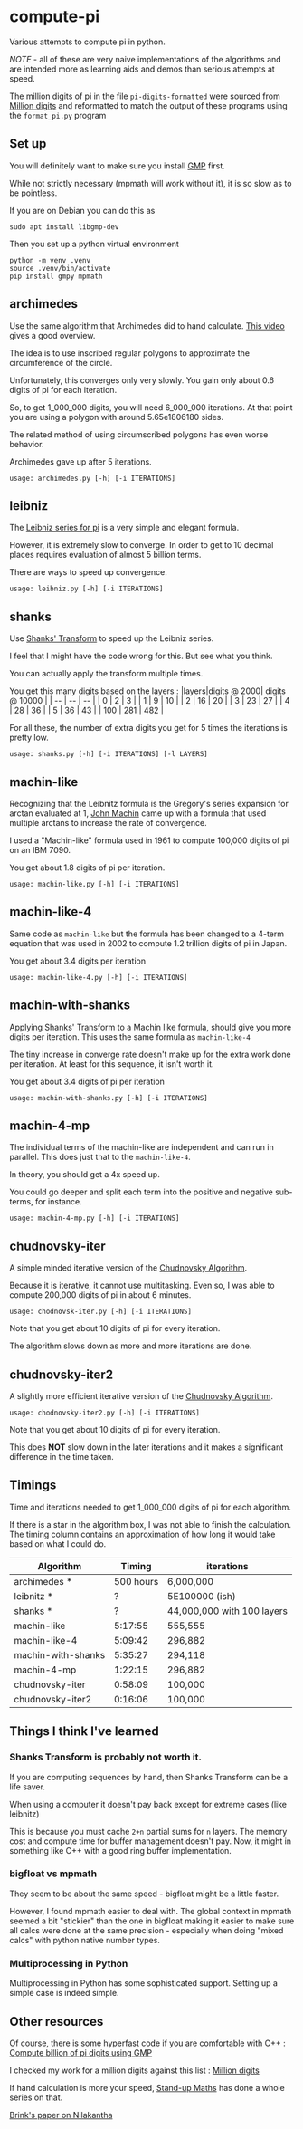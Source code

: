 # compute-pi
Various attempts to compute pi in python.

*NOTE* - all of these are very naive implementations of the algorithms and
are intended more as learning aids and demos than serious attempts at speed.

The million digits of pi in the file `pi-digits-formatted` were sourced from
[Million digits](https://www.piday.org/million/) and reformatted to match the output
of these programs using the `format_pi.py` program

## Set up
You will definitely want to make sure you install [GMP](https://gmplib.org/)
first.

While not strictly necessary (mpmath will work without it), it is so slow as to be pointless.

If you are on Debian you can do this as

```
sudo apt install libgmp-dev
```

Then you set up a python virtual environment

```
python -m venv .venv
source .venv/bin/activate
pip install gmpy mpmath
```
## archimedes

Use the same algorithm that Archimedes did to hand calculate. [This video](https://www.youtube.com/watch?v=_rJdkhlWZVQ) gives a good overview.

The idea is to use inscribed regular polygons to approximate the circumference of the circle.

Unfortunately, this converges only very slowly. You gain only about 0.6 digits of pi for each iteration.

So, to get 1_000_000 digits, you will need 6_000_000 iterations. At that point you are using a polygon with around 5.65e1806180 sides.

The related method of using circumscribed polygons has even worse behavior.

Archimedes gave up after 5 iterations.

```
usage: archimedes.py [-h] [-i ITERATIONS]
```

## leibniz

The [Leibniz series for pi](https://en.wikipedia.org/wiki/Leibniz_formula_for_%CF%80)
is a very simple and elegant formula.

However, it is extremely slow to converge. In order to get to 10 decimal places requires
evaluation of almost 5 billion terms.

There are ways to speed up convergence.

```
usage: leibniz.py [-h] [-i ITERATIONS]
```

## shanks

Use [Shanks' Transform](https://en.wikipedia.org/wiki/Shanks_transformation) to speed
up the Leibniz series.

I feel that I might have the code wrong for this. But see what you think.

You can actually apply the transform multiple times.

You get this many digits based on the layers :
|layers|digits @ 2000| digits @ 10000 |
| -- | -- | -- |
| 0 |  2 |  3 |
| 1 |  9 | 10 |
| 2 | 16 | 20 |
| 3 | 23 | 27 |
| 4 | 28 | 36 |
| 5 | 36 | 43 |
| 100 | 281 | 482 |

For all these, the number of extra digits you get for 5 times the
iterations is pretty low.
```
usage: shanks.py [-h] [-i ITERATIONS] [-l LAYERS]
```
## machin-like

Recognizing that the Leibnitz formula is the Gregory's series expansion for arctan evaluated
at 1, [John Machin](https://en.m.wikipedia.org/wiki/John_Machin) came up with
a formula that used multiple arctans to increase the rate of convergence.

I used a "Machin-like" formula used in 1961 to compute 100,000 digits of pi on an
IBM 7090.

You get about 1.8 digits of pi per iteration.
```
usage: machin-like.py [-h] [-i ITERATIONS]
```

## machin-like-4

Same code as `machin-like` but the formula has been changed to a 4-term equation
that was used in 2002 to compute 1.2 trillion digits of pi in Japan.

You get about 3.4 digits per iteration

```
usage: machin-like-4.py [-h] [-i ITERATIONS]
```

## machin-with-shanks

Applying Shanks' Transform to a Machin like formula, should give you more
digits per iteration. This uses the same formula as `machin-like-4`

The tiny increase in converge rate doesn't make up for the extra work
done per iteration. At least for this sequence, it isn't worth it.


You get about 3.4 digits of pi per iteration

```
usage: machin-with-shanks.py [-h] [-i ITERATIONS]
```

## machin-4-mp

The individual terms of the machin-like are independent and can run
in parallel. This does just that to the `machin-like-4`.

In theory, you should get a 4x speed up.

You could go deeper and split each term into the positive and negative sub-terms,
for instance.

```
usage: machin-4-mp.py [-h] [-i ITERATIONS]
```

## chudnovsky-iter

A simple minded iterative version of the [Chudnovsky Algorithm](https://en.wikipedia.org/wiki/Chudnovsky_algorithm).

Because it is iterative, it cannot use multitasking. 
Even so, I was able to compute 200,000 digits of pi in about 6 minutes.

```
usage: chodnovsk-iter.py [-h] [-i ITERATIONS]
```

Note that you get about 10 digits of pi for every iteration.

The algorithm slows down as more and more iterations are done. 

## chudnovsky-iter2

A slightly more efficient iterative version of the 
[Chudnovsky Algorithm](https://en.wikipedia.org/wiki/Chudnovsky_algorithm).


```
usage: chodnovsky-iter2.py [-h] [-i ITERATIONS]
```

Note that you get about 10 digits of pi for every iteration.

This does __NOT__ slow down in the later iterations and it makes
a significant difference in the time taken.

## Timings

Time and iterations needed to get 1_000_000 digits of pi for each algorithm.

If there is a star in the algorithm box, I was not able to finish the calculation.
The timing column contains an approximation of how long it would take based
on what I could do.

| Algorithm | Timing | iterations |
| ---                | ---     | --- |
|archimedes        * |  500 hours | 6,000,000 |
|leibnitz          * |  ?         | 5E100000 (ish) |
|shanks            * |  ?         | 44,000,000 with 100 layers |
|machin-like         |  5:17:55   | 555,555 |
|machin-like-4       |  5:09:42   | 296,882 |
|machin-with-shanks  |  5:35:27   | 294,118 |
|machin-4-mp         |  1:22:15   | 296,882 |
|chudnovsky-iter     |  0:58:09   | 100,000 |
|chudnovsky-iter2    |  0:16:06   | 100,000 |

## Things I think I've learned

### Shanks Transform is probably not worth it.
If you are computing sequences by hand, then Shanks Transform can be a life
saver.

When using a computer it doesn't pay back except for extreme cases (like leibnitz)

This is because you must cache `2+n` partial sums for `n` layers. The memory cost
and compute time for buffer management doesn't pay. Now, it might in something
like C++ with a good ring buffer implementation.

### bigfloat vs mpmath
They seem to be about the same speed - bigfloat might be a little faster.

However, I found mpmath easier to deal with. The global context in
mpmath seemed a bit "stickier" than the one in bigfloat making it easier to
make sure all calcs were done at the same precision - especially when doing
"mixed calcs" with python native number types.

### Multiprocessing in Python
Multiprocessing in Python has some sophisticated support. Setting up a simple case
is indeed simple.

## Other resources

Of course, there is some hyperfast code if you
are comfortable with C++ : [Compute billion of pi digits using GMP](https://gmplib.org/pi-with-gmp)

I checked my work for a million digits against
this list : [Million digits](https://www.piday.org/million/)

If hand calculation is more your speed, [Stand-up Maths](https://www.youtube.com/@standupmaths)
has done a whole series on that.

[Brink's paper on Nilakantha](https://www.researchgate.net/publication/283579663_Nilakantha's_accelerated_series_for_pi/link/5640d4f008ae24cd3e40afa5/download?_tp=eyJjb250ZXh0Ijp7ImZpcnN0UGFnZSI6InB1YmxpY2F0aW9uIiwicGFnZSI6InB1YmxpY2F0aW9uIn19)